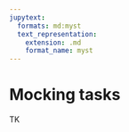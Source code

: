 ```yaml
---
jupytext:
  formats: md:myst
  text_representation:
    extension: .md
    format_name: myst
---
```


# Mocking tasks

TK
